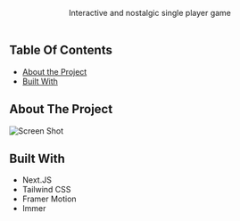   <p align="center">
   Interactive and nostalgic single player game
    <br/>
    <br/>

  </p>
</p>

## Table Of Contents

- [About the Project](#about-the-project)
- [Built With](#built-with)

## About The Project

![Screen Shot](https://raw.githubusercontent.com/ArmanAryanpour/flappy/main/public/flappy.gif)

## Built With

- Next.JS
- Tailwind CSS
- Framer Motion
- Immer
